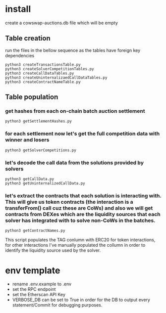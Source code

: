 # install
create a cowswap-auctions.db file which will be empty
## Table creation
 run the files in the bellow sequence as the tables have foreign key dependencies
 ```
 python3 createTransactionsTable.py
 python3 createSolverCompetitionTables.py
 python3 createCallDataTables.py
 python3 createUninternalizaedCallDataTables.py
 python3 createContractNameTable.py
 ```
## Table population
### get hashes from each on-chain batch auction settlement
```
python3 getSettlementHashes.py
```
### for each settlement now let's get the full competition data with winner and losers

```
python3 getSolverCompetitions.py
```
### let's decode the call data from the solutions provided by solvers
```
python3 getCallData.py
python3 getUninternalizedCallData.py
```

### let's extract the contracts that each solution is interacting with. This will give us token contracts (the interaction is a transferFrom() call cuz these are CoWs) and also we will get contracts from DEXes which are the liquidity sources that each solver has integrated with to solve non-CoWs in the batches.

```
python3 getContractNames.py
```
This script populates the TAG conlumn with ERC20 for token interactions, for other interactions I've manually populated the collumn in order to identify the liquidity source used by the solver.



# env template
- rename .env.example to .env
- set the RPC endpoint
- set the Etherscan API Key
- VERBOSE_DB can be set to True in order for the DB to output every statement/Commit for debugging purposes.